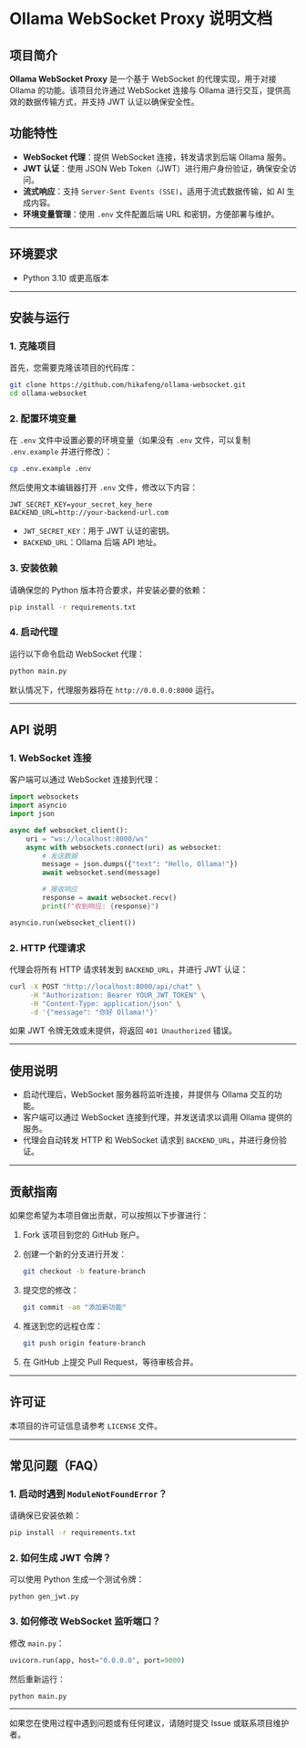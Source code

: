 # Ollama WebSocket Proxy 说明文档

## 项目简介

**Ollama WebSocket Proxy** 是一个基于 WebSocket 的代理实现，用于对接 Ollama 的功能。该项目允许通过 WebSocket 连接与 Ollama 进行交互，提供高效的数据传输方式，并支持 JWT 认证以确保安全性。

## 功能特性

- **WebSocket 代理**：提供 WebSocket 连接，转发请求到后端 Ollama 服务。
- **JWT 认证**：使用 JSON Web Token（JWT）进行用户身份验证，确保安全访问。
- **流式响应**：支持 `Server-Sent Events (SSE)`，适用于流式数据传输，如 AI 生成内容。
- **环境变量管理**：使用 `.env` 文件配置后端 URL 和密钥，方便部署与维护。

---

## 环境要求

- Python 3.10 或更高版本

---

## 安装与运行

### 1. 克隆项目

首先，您需要克隆该项目的代码库：

```bash
git clone https://github.com/hikafeng/ollama-websocket.git
cd ollama-websocket
```

### 2. 配置环境变量

在 `.env` 文件中设置必要的环境变量（如果没有 `.env` 文件，可以复制 `.env.example` 并进行修改）：

```bash
cp .env.example .env
```

然后使用文本编辑器打开 `.env` 文件，修改以下内容：

```
JWT_SECRET_KEY=your_secret_key_here
BACKEND_URL=http://your-backend-url.com
```

- `JWT_SECRET_KEY`：用于 JWT 认证的密钥。
- `BACKEND_URL`：Ollama 后端 API 地址。

### 3. 安装依赖

请确保您的 Python 版本符合要求，并安装必要的依赖：

```bash
pip install -r requirements.txt
```

### 4. 启动代理

运行以下命令启动 WebSocket 代理：

```bash
python main.py
```

默认情况下，代理服务器将在 `http://0.0.0.0:8000` 运行。

---

## API 说明

### 1. WebSocket 连接

客户端可以通过 WebSocket 连接到代理：

```python
import websockets
import asyncio
import json

async def websocket_client():
    uri = "ws://localhost:8000/ws"
    async with websockets.connect(uri) as websocket:
        # 发送数据
        message = json.dumps({"text": "Hello, Ollama!"})
        await websocket.send(message)

        # 接收响应
        response = await websocket.recv()
        print(f"收到响应: {response}")

asyncio.run(websocket_client())
```

### 2. HTTP 代理请求

代理会将所有 HTTP 请求转发到 `BACKEND_URL`，并进行 JWT 认证：

```bash
curl -X POST "http://localhost:8000/api/chat" \
     -H "Authorization: Bearer YOUR_JWT_TOKEN" \
     -H "Content-Type: application/json" \
     -d '{"message": "你好 Ollama!"}'
```

如果 JWT 令牌无效或未提供，将返回 `401 Unauthorized` 错误。

---

## 使用说明

- 启动代理后，WebSocket 服务器将监听连接，并提供与 Ollama 交互的功能。
- 客户端可以通过 WebSocket 连接到代理，并发送请求以调用 Ollama 提供的服务。
- 代理会自动转发 HTTP 和 WebSocket 请求到 `BACKEND_URL`，并进行身份验证。

---

## 贡献指南

如果您希望为本项目做出贡献，可以按照以下步骤进行：

1. Fork 该项目到您的 GitHub 账户。
2. 创建一个新的分支进行开发：

   ```bash
   git checkout -b feature-branch
   ```

3. 提交您的修改：

   ```bash
   git commit -am "添加新功能"
   ```

4. 推送到您的远程仓库：

   ```bash
   git push origin feature-branch
   ```

5. 在 GitHub 上提交 Pull Request，等待审核合并。

---

## 许可证

本项目的许可证信息请参考 `LICENSE` 文件。

---

## 常见问题（FAQ）

### 1. 启动时遇到 `ModuleNotFoundError`？

请确保已安装依赖：

```bash
pip install -r requirements.txt
```

### 2. 如何生成 JWT 令牌？

可以使用 Python 生成一个测试令牌：

```shell
python gen_jwt.py
```

### 3. 如何修改 WebSocket 监听端口？

修改 `main.py`：

```python
uvicorn.run(app, host="0.0.0.0", port=9000)
```

然后重新运行：

```bash
python main.py
```

---

如果您在使用过程中遇到问题或有任何建议，请随时提交 Issue 或联系项目维护者。
